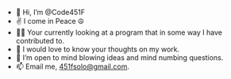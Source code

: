 - 👋 Hi, I’m @Code451F
- ✌️ I come in Peace ☮️
- 🧑‍💻 Your currently looking at a program that in some way I have contributed to.
- 💞 I would love to know your thoughts on my work. 
- 💭 I’m open to mind blowing ideas and mind numbing questions.
- 📫 Email me, 451fsolo@gmail.com.



